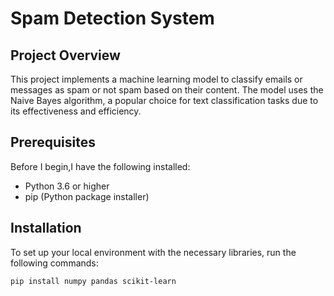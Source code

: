 # Spam Detection System

## Project Overview
This project implements a machine learning model to classify emails or messages as spam or not spam based on their content.
The model uses the Naive Bayes algorithm, a popular choice for text classification tasks due to its effectiveness and efficiency.

## Prerequisites
Before I begin,I have the following installed:
- Python 3.6 or higher
- pip (Python package installer)

## Installation
To set up your local environment with the necessary libraries, run the following commands:

```bash
pip install numpy pandas scikit-learn
